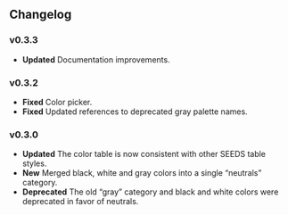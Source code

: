 ## Changelog

### v0.3.3

- **Updated** Documentation improvements.

### v0.3.2

- **Fixed** Color picker.
- **Fixed** Updated references to deprecated gray palette names.

### v0.3.0

- **Updated** The color table is now consistent with other SEEDS table styles.
- **New** Merged black, white and gray colors into a single “neutrals” category.
- **Deprecated** The old “gray” category and black and white colors were deprecated in favor of neutrals.
